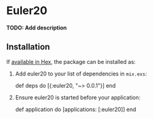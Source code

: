 # Euler20

**TODO: Add description**

## Installation

If [available in Hex](https://hex.pm/docs/publish), the package can be installed as:

  1. Add euler20 to your list of dependencies in `mix.exs`:

        def deps do
          [{:euler20, "~> 0.0.1"}]
        end

  2. Ensure euler20 is started before your application:

        def application do
          [applications: [:euler20]]
        end
